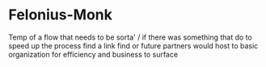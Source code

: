 # Felonius-Monk
Temp of a flow that needs to be sorta' / if there was something that do to speed up the process find a link find or future partners would host to basic organization for efficiency and business to surface
